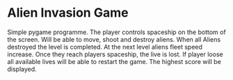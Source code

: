 # Alien Invasion Game

Simple pygame programme. The player controls spaceship on the bottom of the screen. Will be able to move, shoot and destroy aliens. When all Aliens destroyed the level is completed.
At the next level aliens fleet speed increase. Once they reach players spaceship, the live is lost. If player loose all available lives will be able to restart the game. The highest score will be displayed. 